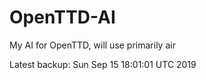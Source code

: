 # OpenTTD-AI
My AI for OpenTTD, will use primarily air

Latest backup: Sun Sep 15 18:01:01 UTC 2019
